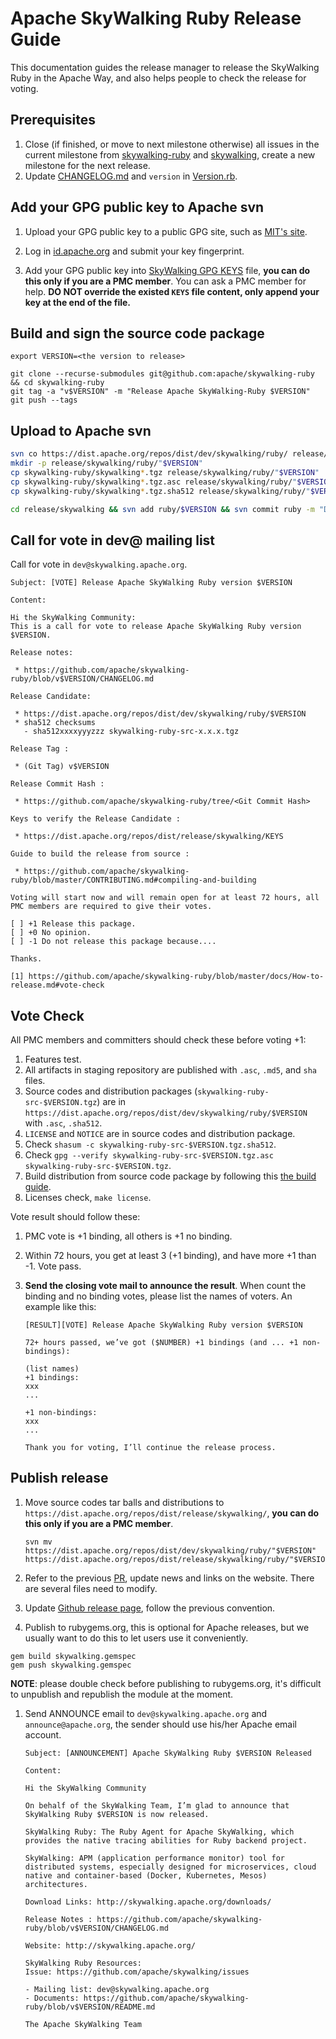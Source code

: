# Apache SkyWalking Ruby Release Guide

This documentation guides the release manager to release the SkyWalking Ruby in the Apache Way, and also helps people to check the release for voting.

## Prerequisites

1. Close (if finished, or move to next milestone otherwise) all issues in the current milestone from [skywalking-ruby](https://github.com/apache/skywalking-ruby/milestones) and [skywalking](https://github.com/apache/skywalking/milestones), create a new milestone for the next release.
1. Update [CHANGELOG.md](../../../CHANGELOG.md) and `version` in [Version.rb](../../../lib/skywalking/version.rb).


## Add your GPG public key to Apache svn

1. Upload your GPG public key to a public GPG site, such as [MIT's site](http://pgp.mit.edu:11371/).

1. Log in [id.apache.org](https://id.apache.org/) and submit your key fingerprint.

1. Add your GPG public key into [SkyWalking GPG KEYS](https://dist.apache.org/repos/dist/release/skywalking/KEYS) file, **you can do this only if you are a PMC member**.  You can ask a PMC member for help. **DO NOT override the existed `KEYS` file content, only append your key at the end of the file.**


## Build and sign the source code package

```shell
export VERSION=<the version to release>

git clone --recurse-submodules git@github.com:apache/skywalking-ruby && cd skywalking-ruby
git tag -a "v$VERSION" -m "Release Apache SkyWalking-Ruby $VERSION"
git push --tags

```

## Upload to Apache svn

```bash
svn co https://dist.apache.org/repos/dist/dev/skywalking/ruby/ release/skywalking/ruby
mkdir -p release/skywalking/ruby/"$VERSION"
cp skywalking-ruby/skywalking*.tgz release/skywalking/ruby/"$VERSION"
cp skywalking-ruby/skywalking*.tgz.asc release/skywalking/ruby/"$VERSION"
cp skywalking-ruby/skywalking*.tgz.sha512 release/skywalking/ruby/"$VERSION"

cd release/skywalking && svn add ruby/$VERSION && svn commit ruby -m "Draft Apache SkyWalking-Ruby release $VERSION"
```

## Call for vote in dev@ mailing list

Call for vote in `dev@skywalking.apache.org`.

```text
Subject: [VOTE] Release Apache SkyWalking Ruby version $VERSION

Content:

Hi the SkyWalking Community:
This is a call for vote to release Apache SkyWalking Ruby version $VERSION.

Release notes:

 * https://github.com/apache/skywalking-ruby/blob/v$VERSION/CHANGELOG.md

Release Candidate:

 * https://dist.apache.org/repos/dist/dev/skywalking/ruby/$VERSION
 * sha512 checksums
   - sha512xxxxyyyzzz skywalking-ruby-src-x.x.x.tgz

Release Tag :

 * (Git Tag) v$VERSION

Release Commit Hash :

 * https://github.com/apache/skywalking-ruby/tree/<Git Commit Hash>

Keys to verify the Release Candidate :

 * https://dist.apache.org/repos/dist/release/skywalking/KEYS

Guide to build the release from source :

 * https://github.com/apache/skywalking-ruby/blob/master/CONTRIBUTING.md#compiling-and-building

Voting will start now and will remain open for at least 72 hours, all PMC members are required to give their votes.

[ ] +1 Release this package.
[ ] +0 No opinion.
[ ] -1 Do not release this package because....

Thanks.

[1] https://github.com/apache/skywalking-ruby/blob/master/docs/How-to-release.md#vote-check
```

## Vote Check

All PMC members and committers should check these before voting +1:

1. Features test.
1. All artifacts in staging repository are published with `.asc`, `.md5`, and `sha` files.
1. Source codes and distribution packages (`skywalking-ruby-src-$VERSION.tgz`)
are in `https://dist.apache.org/repos/dist/dev/skywalking/ruby/$VERSION` with `.asc`, `.sha512`.
1. `LICENSE` and `NOTICE` are in source codes and distribution package.
1. Check `shasum -c skywalking-ruby-src-$VERSION.tgz.sha512`.
1. Check `gpg --verify skywalking-ruby-src-$VERSION.tgz.asc skywalking-ruby-src-$VERSION.tgz`.
1. Build distribution from source code package by following this [the build guide](#build-and-sign-the-source-code-package).
1. Licenses check, `make license`.

Vote result should follow these:

1. PMC vote is +1 binding, all others is +1 no binding.

1. Within 72 hours, you get at least 3 (+1 binding), and have more +1 than -1. Vote pass.

1. **Send the closing vote mail to announce the result**.  When count the binding and no binding votes, please list the names of voters. An example like this:

   ```
   [RESULT][VOTE] Release Apache SkyWalking Ruby version $VERSION

   72+ hours passed, we’ve got ($NUMBER) +1 bindings (and ... +1 non-bindings):

   (list names)
   +1 bindings:
   xxx
   ...

   +1 non-bindings:
   xxx
   ...

   Thank you for voting, I’ll continue the release process.
   ```

## Publish release

1. Move source codes tar balls and distributions to `https://dist.apache.org/repos/dist/release/skywalking/`, **you can do this only if you are a PMC member**.

    ```shell
    svn mv https://dist.apache.org/repos/dist/dev/skywalking/ruby/"$VERSION" https://dist.apache.org/repos/dist/release/skywalking/ruby/"$VERSION"
    ```

1. Refer to the previous [PR](https://github.com/apache/skywalking-website/pull/190), update news and links on the website. There are several files need to modify.

1. Update [Github release page](https://github.com/apache/skywalking-ruby/releases), follow the previous convention.

1. Publish to rubygems.org, this is optional for Apache releases, but we usually want to do this to let users use it conveniently.

  ```shell
  gem build skywalking.gemspec
  gem push skywalking.gemspec
  ```

**NOTE**: please double check before publishing to rubygems.org, it's difficult to unpublish and republish the module at the moment.

1. Send ANNOUNCE email to `dev@skywalking.apache.org` and `announce@apache.org`, the sender should use his/her Apache email account.

    ```
    Subject: [ANNOUNCEMENT] Apache SkyWalking Ruby $VERSION Released

    Content:

    Hi the SkyWalking Community

    On behalf of the SkyWalking Team, I’m glad to announce that SkyWalking Ruby $VERSION is now released.

    SkyWalking Ruby: The Ruby Agent for Apache SkyWalking, which provides the native tracing abilities for Ruby backend project.

    SkyWalking: APM (application performance monitor) tool for distributed systems, especially designed for microservices, cloud native and container-based (Docker, Kubernetes, Mesos) architectures.

    Download Links: http://skywalking.apache.org/downloads/

    Release Notes : https://github.com/apache/skywalking-ruby/blob/v$VERSION/CHANGELOG.md

    Website: http://skywalking.apache.org/

    SkyWalking Ruby Resources:
    Issue: https://github.com/apache/skywalking/issues

    - Mailing list: dev@skywalking.apache.org
    - Documents: https://github.com/apache/skywalking-ruby/blob/v$VERSION/README.md

    The Apache SkyWalking Team
   ```
